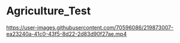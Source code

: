 # Agriculture_Test


https://user-images.githubusercontent.com/70596086/219873007-ea23240a-41c0-43f5-8d22-2d83d90f27ae.mp4




